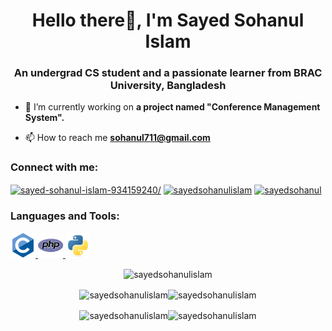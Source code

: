 <h1 align="center">Hello there👋, I'm Sayed Sohanul Islam</h1>
<h3 align="center">An undergrad CS student and a passionate learner from BRAC University, Bangladesh</h3>

- 🔭 I’m currently working on **a project named "Conference Management System".**

- 📫 How to reach me **sohanul711@gmail.com**

<h3 align="left">Connect with me:</h3>
<p align="left">
<a href="https://linkedin.com/in/sayed-sohanul-islam-934159240/" target="blank"><img align="center" src="https://raw.githubusercontent.com/rahuldkjain/github-profile-readme-generator/master/src/images/icons/Social/linked-in-alt.svg" alt="sayed-sohanul-islam-934159240/" height="30" width="40" /></a>
<a href="https://codeforces.com/profile/sayedsohanulislam" target="blank"><img align="center" src="https://raw.githubusercontent.com/rahuldkjain/github-profile-readme-generator/master/src/images/icons/Social/codeforces.svg" alt="sayedsohanulislam" height="30" width="40" /></a>
<a href="https://discord.gg/sayedsohanul" target="blank"><img align="center" src="https://raw.githubusercontent.com/rahuldkjain/github-profile-readme-generator/master/src/images/icons/Social/discord.svg" alt="sayedsohanul" height="30" width="40" /></a>
</p>

<h3 align="left">Languages and Tools:</h3>
<p align="left"> <a href="https://www.cprogramming.com/" target="_blank" rel="noreferrer"> <img src="https://raw.githubusercontent.com/devicons/devicon/master/icons/c/c-original.svg" alt="c" width="40" height="40"/> </a> <a href="https://www.php.net" target="_blank" rel="noreferrer"> <img src="https://raw.githubusercontent.com/devicons/devicon/master/icons/php/php-original.svg" alt="php" width="40" height="40"/> </a> <a href="https://www.python.org" target="_blank" rel="noreferrer"> <img src="https://raw.githubusercontent.com/devicons/devicon/master/icons/python/python-original.svg" alt="python" width="40" height="40"/> </a> </p>

<p align = "center"><img align="center" src="https://github-profile-summary-cards.vercel.app/api/cards/profile-details?username=sayedsohanulislam&theme=monokai" alt="sayedsohanulislam" /></p>
<p align = "center"><img align="center" src="https://github-profile-summary-cards.vercel.app/api/cards/repos-per-language?username=sayedsohanulislam&theme=monokai" alt="sayedsohanulislam" /><img align="center" src="https://github-profile-summary-cards.vercel.app/api/cards/most-commit-language?username=sayedsohanulislam&theme=monokai" alt="sayedsohanulislam" /></p>
<p align = "center"><img align="center" src="https://github-profile-summary-cards.vercel.app/api/cards/stats?username=sayedsohanulislam&theme=monokai" alt="sayedsohanulislam" /><img align="center" src="https://github-profile-summary-cards.vercel.app/api/cards/productive-time?username=sayedsohanulislam&theme=monokai" alt="sayedsohanulislam" /></p>

<!--
**sayedsohanulislam/sayedsohanulislam** is a ✨ _special_ ✨ repository because its `README.md` (this file) appears on your GitHub profile.

Template from: https://rahuldkjain.github.io/gh-profile-readme-generator/

Here are some ideas to get you started:

- 🔭 I’m currently working on ...
- 🌱 I’m currently learning ...
- 👯 I’m looking to collaborate on ...
- 🤔 I’m looking for help with ...
- 💬 Ask me about ...
- 📫 How to reach me: ...
- 😄 Pronouns: ...
- ⚡ Fun fact: ...
-->
